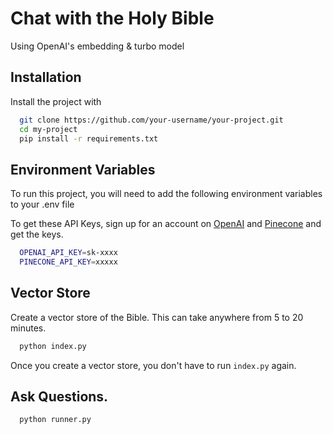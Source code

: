
# Chat with the Holy Bible

Using OpenAI's embedding & turbo model


## Installation

Install the project with 

```bash
  git clone https://github.com/your-username/your-project.git
  cd my-project
  pip install -r requirements.txt
```
    
## Environment Variables

To run this project, you will need to add the following environment variables to your .env file

To get these API Keys, sign up for an account on [OpenAI](https://platform.openai.com/account/api-keys) and [Pinecone](https://www.pinecone.io/) and get the keys.


```bash
  OPENAI_API_KEY=sk-xxxx
  PINECONE_API_KEY=xxxxx
```
## Vector Store

Create a vector store of the Bible. This can take anywhere from 5 to 20 minutes.

```bash
  python index.py
```

Once you create a vector store, you don't have to run `index.py` again.
## Ask Questions.

```bash
  python runner.py
```
